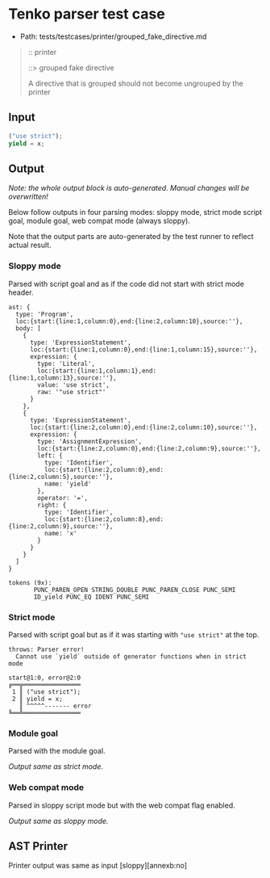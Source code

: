 # Tenko parser test case

- Path: tests/testcases/printer/grouped_fake_directive.md

> :: printer
>
> ::> grouped fake directive
>
> A directive that is grouped should not become ungrouped by the printer

## Input

`````js
("use strict");
yield = x;
`````

## Output

_Note: the whole output block is auto-generated. Manual changes will be overwritten!_

Below follow outputs in four parsing modes: sloppy mode, strict mode script goal, module goal, web compat mode (always sloppy).

Note that the output parts are auto-generated by the test runner to reflect actual result.

### Sloppy mode

Parsed with script goal and as if the code did not start with strict mode header.

`````
ast: {
  type: 'Program',
  loc:{start:{line:1,column:0},end:{line:2,column:10},source:''},
  body: [
    {
      type: 'ExpressionStatement',
      loc:{start:{line:1,column:0},end:{line:1,column:15},source:''},
      expression: {
        type: 'Literal',
        loc:{start:{line:1,column:1},end:{line:1,column:13},source:''},
        value: 'use strict',
        raw: '"use strict"'
      }
    },
    {
      type: 'ExpressionStatement',
      loc:{start:{line:2,column:0},end:{line:2,column:10},source:''},
      expression: {
        type: 'AssignmentExpression',
        loc:{start:{line:2,column:0},end:{line:2,column:9},source:''},
        left: {
          type: 'Identifier',
          loc:{start:{line:2,column:0},end:{line:2,column:5},source:''},
          name: 'yield'
        },
        operator: '=',
        right: {
          type: 'Identifier',
          loc:{start:{line:2,column:8},end:{line:2,column:9},source:''},
          name: 'x'
        }
      }
    }
  ]
}

tokens (9x):
       PUNC_PAREN_OPEN STRING_DOUBLE PUNC_PAREN_CLOSE PUNC_SEMI
       ID_yield PUNC_EQ IDENT PUNC_SEMI
`````

### Strict mode

Parsed with script goal but as if it was starting with `"use strict"` at the top.

`````
throws: Parser error!
  Cannot use `yield` outside of generator functions when in strict mode

start@1:0, error@2:0
╔══╦════════════════
 1 ║ ("use strict");
 2 ║ yield = x;
   ║ ^^^^^------- error
╚══╩════════════════

`````


### Module goal

Parsed with the module goal.

_Output same as strict mode._

### Web compat mode

Parsed in sloppy script mode but with the web compat flag enabled.

_Output same as sloppy mode._

## AST Printer

Printer output was same as input [sloppy][annexb:no]
